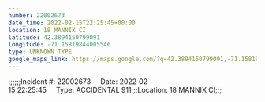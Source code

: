 ```yaml
---
number: 22002673
date_time: 2022-02-15T22:25:45+00:00
location: 18 MANNIX CI
latitude: 42.3894150799091
longitude: -71.15819844005546
type: UNKNOWN TYPE
google_maps_link: https://maps.google.com/?q=42.3894150799091,-71.15819844005546
---
```


;;;;;;Incident #: 22002673     Date: 2022‐02‐15 22:25:45     Type: ACCIDENTAL 911;;;Location: 18 MANNIX CI;;;
